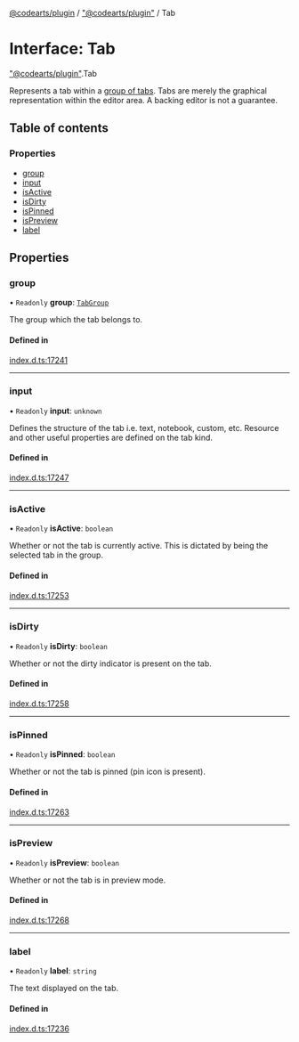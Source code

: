 [@codearts/plugin](../README.md) / ["@codearts/plugin"](../modules/_codearts_plugin_.md) / Tab

# Interface: Tab

["@codearts/plugin"](../modules/_codearts_plugin_.md).Tab

Represents a tab within a [group of tabs](codearts_plugin_.TabGroup.md).
Tabs are merely the graphical representation within the editor area.
A backing editor is not a guarantee.

## Table of contents

### Properties

- [group](codearts_plugin_.Tab.md#group)
- [input](codearts_plugin_.Tab.md#input)
- [isActive](codearts_plugin_.Tab.md#isactive)
- [isDirty](codearts_plugin_.Tab.md#isdirty)
- [isPinned](codearts_plugin_.Tab.md#ispinned)
- [isPreview](codearts_plugin_.Tab.md#ispreview)
- [label](codearts_plugin_.Tab.md#label)

## Properties

### group

• `Readonly` **group**: [`TabGroup`](codearts_plugin_.TabGroup.md)

The group which the tab belongs to.

#### Defined in

[index.d.ts:17241](https://github.com/shuyaqian/cloudide-plugin-api/blob/3fbdd11/index.d.ts#L17241)

___

### input

• `Readonly` **input**: `unknown`

Defines the structure of the tab i.e. text, notebook, custom, etc.
Resource and other useful properties are defined on the tab kind.

#### Defined in

[index.d.ts:17247](https://github.com/shuyaqian/cloudide-plugin-api/blob/3fbdd11/index.d.ts#L17247)

___

### isActive

• `Readonly` **isActive**: `boolean`

Whether or not the tab is currently active.
This is dictated by being the selected tab in the group.

#### Defined in

[index.d.ts:17253](https://github.com/shuyaqian/cloudide-plugin-api/blob/3fbdd11/index.d.ts#L17253)

___

### isDirty

• `Readonly` **isDirty**: `boolean`

Whether or not the dirty indicator is present on the tab.

#### Defined in

[index.d.ts:17258](https://github.com/shuyaqian/cloudide-plugin-api/blob/3fbdd11/index.d.ts#L17258)

___

### isPinned

• `Readonly` **isPinned**: `boolean`

Whether or not the tab is pinned (pin icon is present).

#### Defined in

[index.d.ts:17263](https://github.com/shuyaqian/cloudide-plugin-api/blob/3fbdd11/index.d.ts#L17263)

___

### isPreview

• `Readonly` **isPreview**: `boolean`

Whether or not the tab is in preview mode.

#### Defined in

[index.d.ts:17268](https://github.com/shuyaqian/cloudide-plugin-api/blob/3fbdd11/index.d.ts#L17268)

___

### label

• `Readonly` **label**: `string`

The text displayed on the tab.

#### Defined in

[index.d.ts:17236](https://github.com/shuyaqian/cloudide-plugin-api/blob/3fbdd11/index.d.ts#L17236)
